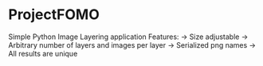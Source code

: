 # ProjectFOMO
Simple Python Image Layering application
Features:
  -> Size adjustable
  -> Arbitrary number of layers and images per layer
  -> Serialized png names
  -> All results are unique
 
